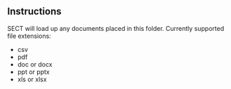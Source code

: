 ## Instructions

SECT will load up any documents placed in this folder.
Currently supported file extensions:
- csv
- pdf
- doc or docx
- ppt or pptx
- xls or xlsx